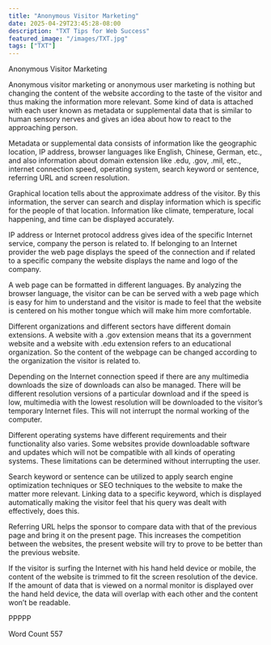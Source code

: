 ```yaml
---
title: "Anonymous Visitor Marketing"
date: 2025-04-29T23:45:28-08:00
description: "TXT Tips for Web Success"
featured_image: "/images/TXT.jpg"
tags: ["TXT"]
---
```


Anonymous Visitor Marketing

Anonymous visitor marketing or anonymous user marketing is nothing but changing the content of the website according to the taste of the visitor and thus making the information more relevant. Some kind of data is attached with each user known as metadata or supplemental data that is similar to human sensory nerves and gives an idea about how to react to the approaching person. 

Metadata or supplemental data consists of information like the geographic location, IP address, browser languages like English, Chinese, German, etc., and also information about domain extension like .edu, .gov, .mil, etc., internet connection speed, operating system, search keyword or sentence, referring URL and screen resolution. 

Graphical location tells about the approximate address of the visitor. By this information, the server can search and display information which is specific for the people of that location. Information like climate, temperature, local happening, and time can be displayed accurately.  

IP address or Internet protocol address gives idea of the specific Internet service, company the person is related to. If belonging to an Internet provider the web page displays the speed of the connection and if related to a specific company the website displays the name and logo of the company.

A web page can be formatted in different languages. By analyzing the browser language, the visitor can be can be served with a web page which is easy for him to understand and the visitor is made to feel that the website is centered on his mother tongue which will make him more comfortable. 

Different organizations and different sectors have different domain extensions. A website with a .gov extension means that its a government website and a website with .edu extension refers to an educational organization. So the content of the webpage can be changed according to the organization the visitor is related to. 

Depending on the Internet connection speed if there are any multimedia downloads the size of downloads can also be managed. There will be different resolution versions of a particular download and if the speed is low, multimedia with the lowest resolution will be downloaded to the visitor’s temporary Internet files. This will not interrupt the normal working of the computer. 

Different operating systems have different requirements and their functionality also varies. Some websites provide downloadable software and updates which will not be compatible with all kinds of operating systems. These limitations can be determined without interrupting the user. 

Search keyword or sentence can be utilized to apply search engine optimization techniques or SEO techniques to the website to make the matter more relevant. Linking data to a specific keyword, which is displayed automatically making the visitor feel that his query was dealt with effectively, does this.  

Referring URL helps the sponsor to compare data with that of the previous page and bring it on the present page. This increases the competition between the websites, the present website will try to prove to be better than the previous website. 

If the visitor is surfing the Internet with his hand held device or mobile, the content of the website is trimmed to fit the screen resolution of the device. If the amount of data that is viewed on a normal monitor is displayed over the hand held device, the data will overlap with each other and the content won’t be readable. 

PPPPP

Word Count 557

